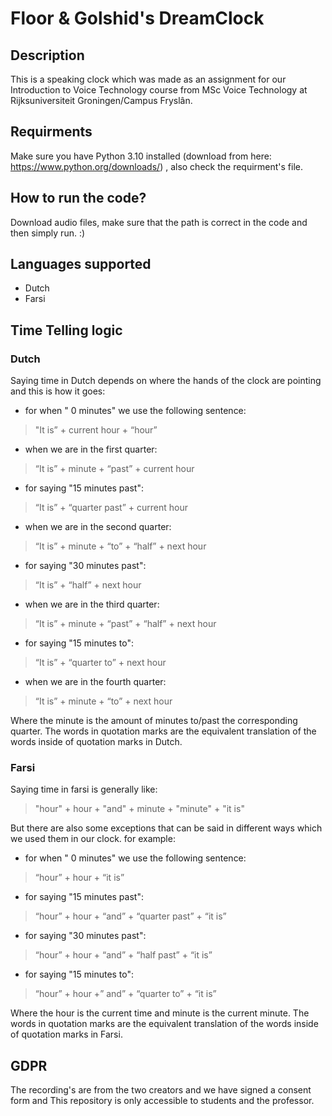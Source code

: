 # Floor & Golshid's DreamClock
## Description
This is a speaking clock which was made as an assignment for our Introduction to Voice Technology course from MSc Voice Technology at Rijksuniversiteit Groningen/Campus Fryslân.
## Requirments
Make sure you have Python 3.10 installed (download from here: https://www.python.org/downloads/) , also check the requirment's file.
## How to run the code?
Download audio files, make sure that the path is correct in the code and then simply run. :)
## Languages supported
- Dutch
- Farsi

## Time Telling logic
### Dutch
Saying time in Dutch depends on where the hands of the clock are pointing and this is how it goes:
- for when " 0 minutes" we use the following sentence:
> "It is” + current hour + “hour”
- when we are in the first quarter:
> “It is” + minute + “past” + current hour
- for saying "15 minutes past":
> “It is” + “quarter past” + current hour
- when we are in the second quarter:
> “It is” + minute + “to” + “half” + next hour
- for saying "30 minutes past":
> “It is” + “half” + next hour
- when we are in the third quarter:
> “It is” + minute + “past” + “half” + next hour
- for saying "15 minutes to":
> “It is” + “quarter to” + next hour
- when we are in the fourth quarter:
> “It is” + minute + “to” + next hour

Where the minute is the amount of minutes to/past the corresponding quarter. The words in quotation marks are the equivalent translation of the words inside of quotation marks in Dutch.
### Farsi
Saying time in farsi is generally like:
> "hour" + hour + "and" + minute + "minute" + "it is"

But there are also some exceptions that can be said in different ways which we used them in our clock. for example:
- for when " 0 minutes" we use the following sentence:
> “hour” + hour + “it is”
- for saying "15 minutes past":
> “hour” + hour + “and” + “quarter past” + “it is”
- for saying "30 minutes past":
> “hour” + hour + “and” + “half past” + “it is”
- for saying "15 minutes to":
> “hour” + hour +” and” + “quarter to” + “it is”

Where the hour is the current time and minute is the current minute. The words in quotation marks are the equivalent translation of the words inside of quotation marks in Farsi.
## GDPR 
The recording's are from the two creators and we have signed a consent form and This repository is only accessible to students and the professor.
